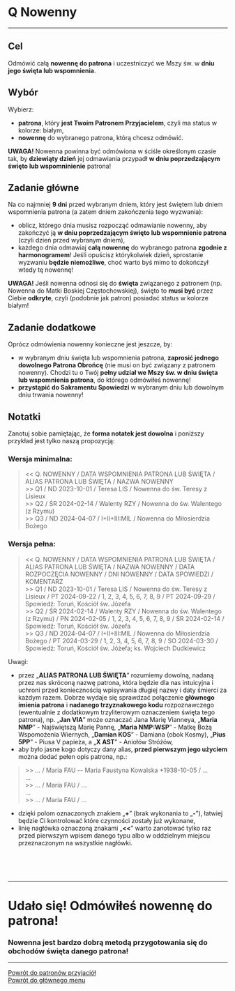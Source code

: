 # <span class="status status-list"><span class="status status-list">Q</span> Nowenny</span>
---
## Cel
Odmówić całą **nowennę do patrona** i uczestniczyć we Mszy św. w **dniu jego święta lub wspomnienia**.
## Wybór
Wybierz:
- **patrona**, który **jest Twoim Patronem Przyjacielem**, czyli ma status w kolorze: <span class="status status-white">białym</span>,
- **nowennę** do wybranego patrona, którą chcesz odmówić.

**UWAGA!** Nowenna powinna być odmówiona w ściśle określonym czasie tak, by **dziewiąty dzień** jej odmawiania przypadł **w dniu poprzedzającym święto lub wspomninienie** patrona!
## Zadanie główne
Na co najmniej **9 dni** przed <span class="selected-day-info">wybranym dniem</span>, który jest świętem lub dniem wspomnienia patrona (a zatem dniem zakończenia tego wyzwania):
- oblicz, którego dnia musisz rozpocząć odmawianie nowenny, aby zakończyć ją **w dniu poprzedzającym święto lub wspomnienie patrona** (czyli dzień przed <span class="selected-day-info">wybranym dniem</span>),
- każdego dnia odmawiaj **całą nowennę** do wybranego patrona **zgodnie z harmonogramem**! Jeśli opuścisz którykolwiek dzień, sprostanie wyzwaniu **będzie niemożliwe**, choć warto byś mimo to dokończył wtedy tę nowennę!

**UWAGA!** Jeśli nowenna odnosi się do **święta** związanego z patronem (np. Nowenna do Matki Boskiej Częstochowskiej), święto to **musi być** przez Ciebie **odkryte**, czyli (podobnie jak patron) posiadać status w kolorze <span class="status status-white">białym</span>!
## Zadanie dodatkowe
Oprócz odmówienia nowenny konieczne jest jeszcze, by:
- w <span class="selected-day-info">wybranym dniu</span> święta lub wspomnienia patrona, **zaprosić jednego dowolnego Patrona Obrońcę** (nie musi on być związany z patronem nowenny). Chodzi tu o Twój **pełny udział we Mszy św. w dniu święta lub wspomnienia patrona**, do którego odmówiłeś nowennę!
- **przystąpić do Sakramentu Spowiedzi** w <span class="selected-day-info">wybranym dniu</span> lub dowolnym dniu trwania nowenny!
## Notatki
Zanotuj sobie pamiętając, że **forma notatek jest dowolna** i poniższy przykład jest tylko naszą propozycją:
### Wersja minimalna:
> \<\< Q. NOWENNY / DATA WSPOMNIENIA PATRONA LUB ŚWIĘTA / ALIAS PATRONA LUB ŚWIĘTA / NAZWA NOWENNY  
> \>\> Q1 / ND 2023-10-01 / Teresa LIS / Nowenna do św. Teresy z Lisieux  
> \>\> Q2 / ŚR 2024-02-14 / Walenty RZY / Nowenna do św. Walentego (z Rzymu)  
> \>\> Q3 / ND 2024-04-07 / I+II+III:MIL / Nowenna do Miłosierdzia Bożego
### Wersja pełna:
> \<\< Q. NOWENNY / DATA WSPOMNIENIA PATRONA LUB ŚWIĘTA / ALIAS PATRONA LUB ŚWIĘTA / NAZWA NOWENNY / DATA ROZPOCZĘCIA NOWENNY / DNI NOWENNY / DATA SPOWIEDZI / KOMENTARZ  
> \>\> Q1 / ND 2023-10-01 / Teresa LIS / Nowenna do św. Teresy z Lisieux / PT 2024-09-22 / 1, 2, 3, 4, 5, 6, 7, 8, 9 / PT 2024-09-29 / Spowiedź: Toruń, Kościół św. Józefa  
> \>\> Q2 / ŚR 2024-02-14 / Walenty RZY / Nowenna do św. Walentego (z Rzymu) / PN 2024-02-05 / 1, 2, 3, 4, 5, 6, 7, 8, 9 / ŚR 2024-02-14 / Spowiedź: Toruń, Kościół św. Józefa  
> \>\> Q3 / ND 2024-04-07 / I+II+III:MIL / Nowenna do Miłosierdzia Bożego / PT 2024-03-29 / 1, 2, 3, 4, 5, 6, 7, 8, 9 / SO 2024-03-30 / Spowiedź: Toruń, Kościół św. Jóżefa; ks. Wojciech Dudkiewicz

Uwagi:
- przez „**ALIAS PATRONA LUB ŚWIĘTA**” rozumiemy dowolną, nadaną przez nas skróconą nazwę patrona, która będzie dla nas intuicyjna i uchroni przed koniecznością wpisywania długiej nazwy i daty śmierci za każdym razem. Dobrze wydaje się sprawdzać połączenie **głównego imienia patrona** i **nadanego trzyznakowego kodu** rozpoznawczego (ewentualnie z dodatkowym trzyliterowym oznaczeniem święta tego patrona), np. „**Jan VIA**” może oznaczać Jana Marię Vianneya, „**Maria NMP**” - Najświętszą Marię Pannę, „**Maria NMP:WSP**” - Matkę Bożą Wspomożenia Wiernych, „**Damian KOS**” - Damiana (obok Kosmy), „**Pius 5PP**” - Piusa V papieża, a „**X AST**” - Aniołów Stróżów,
- aby było jasne kogo dotyczy dany alias, **przed pierwszym jego użyciem** można dodać pełen opis patrona, np.:
> \>\> ... / Maria FAU -- Maria Faustyna Kowalska +1938-10-05 / ...  
> ...  
> \>\> ... / Maria FAU / ...  
> ...  
> \>\> ... / Maria FAU / ...
- dzięki polom oznaczonych znakiem „**+**” (brak wykonania to „**-**”), łatwiej będzie Ci kontrolować które czynności zostały już wykonane,
- linię nagłówka oznaczoną znakami „**<<**” warto zanotować tylko raz przed pierwszym wpisem danego typu albo w oddzielnym miejscu przeznaczonym na wszystkie nagłówki.
<br />
<br />
<br />

---
# Udało się! Odmówiłeś nowennę do patrona!
### Nowenna jest bardzo dobrą metodą przygotowania się do obchodów święta danego patrona!
---
[Powrót do patronów przyjaciół](patroni_przyjaciele.md)  
[Powrót do głównego menu](index.md)
